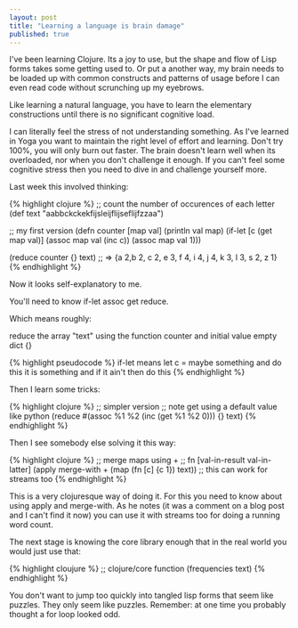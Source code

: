 ```yaml
---
layout: post
title: "Learning a language is brain damage"
published: true
---
```

I've been learning Clojure. Its a joy to use, but the shape and flow of Lisp forms takes some getting used to. Or put a another way, my brain needs to be loaded up with common constructs and patterns of usage before I can even read code without scrunching up my eyebrows.

Like learning a natural language, you have to learn the elementary constructions until there is no significant cognitive load.

I can literally feel the stress of not understanding something.  As I've learned in Yoga you want to maintain the right level of effort and learning.  Don't try 100%, you will only burn out faster. The brain doesn't learn well when its overloaded, nor when you don't challenge it enough. If you can't feel some cognitive stress then you need to dive in and challenge yourself more.

Last week this involved thinking:

{% highlight clojure %}
;; count the number of occurences of each letter
(def text "aabbckckekfijsleijflijseflijfzzaa")

;; my first version
(defn counter [map val]
  (println val map)
  (if-let [c (get map val)]
    (assoc map val (inc c))
    (assoc map val 1)))

(reduce counter {} text)
;; =>  {a 2,b 2, c 2, e 3, f 4, i 4, j 4, k 3, l 3, s 2, z 1}
{% endhighlight %}

Now it looks self-explanatory to me.

You'll need to know if-let assoc get reduce.

Which means roughly:

reduce the array "text" using the function counter and initial value empty dict {}

{% highlight pseudocode %}
if-let means let c = maybe something
   and do this it is something
   and if it ain't then do this
{% endhighlight %}

Then I learn some tricks:

{% highlight clojure %}
;; simpler version
;; note get using a default value like python
(reduce #(assoc %1 %2 (inc (get %1 %2 0))) {} text)
{% endhighlight %}

Then I see somebody else solving it this way:

{% highlight clojure %}
;; merge maps using +
;; fn [val-in-result val-in-latter]
(apply merge-with + (map (fn [c] {c 1}) text))
;; this can work for streams too
{% endhighlight %}

This is a very clojuresque way of doing it.  For this you need to know about using apply and merge-with.  As he notes (it was a comment on a blog post and I can't find it now) you can use it with streams too for doing a running word count.

The next stage is knowing the core library enough that in the real world you would just use that:

{% highlight cloujure %}
;; clojure/core function
(frequencies text)
{% endhighlight %}

You don't want to jump too quickly into tangled lisp forms that seem like puzzles.  They only seem like puzzles.  Remember: at one time you probably thought a for loop looked odd.
